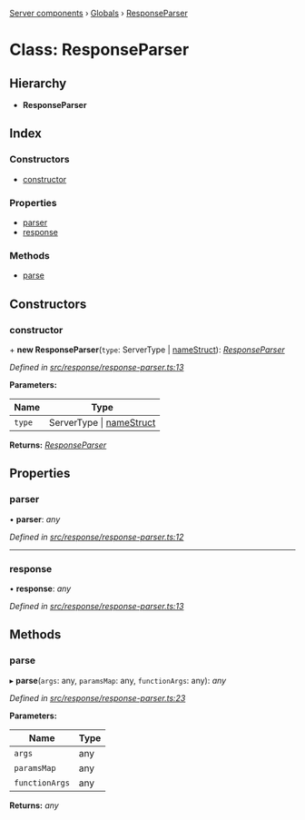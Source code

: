 [Server components](../README.md) › [Globals](../globals.md) › [ResponseParser](responseparser.md)

# Class: ResponseParser

## Hierarchy

* **ResponseParser**

## Index

### Constructors

* [constructor](responseparser.md#constructor)

### Properties

* [parser](responseparser.md#parser)
* [response](responseparser.md#response)

### Methods

* [parse](responseparser.md#parse)

## Constructors

###  constructor

\+ **new ResponseParser**(`type`: ServerType | [nameStruct](../globals.md#namestruct)): *[ResponseParser](responseparser.md)*

*Defined in [src/response/response-parser.ts:13](https://github.com/nodulusteam/methodus.dev/blob/0787b65/modules/platform/server/src/response/response-parser.ts#L13)*

**Parameters:**

Name | Type |
------ | ------ |
`type` | ServerType &#124; [nameStruct](../globals.md#namestruct) |

**Returns:** *[ResponseParser](responseparser.md)*

## Properties

###  parser

• **parser**: *any*

*Defined in [src/response/response-parser.ts:12](https://github.com/nodulusteam/methodus.dev/blob/0787b65/modules/platform/server/src/response/response-parser.ts#L12)*

___

###  response

• **response**: *any*

*Defined in [src/response/response-parser.ts:13](https://github.com/nodulusteam/methodus.dev/blob/0787b65/modules/platform/server/src/response/response-parser.ts#L13)*

## Methods

###  parse

▸ **parse**(`args`: any, `paramsMap`: any, `functionArgs`: any): *any*

*Defined in [src/response/response-parser.ts:23](https://github.com/nodulusteam/methodus.dev/blob/0787b65/modules/platform/server/src/response/response-parser.ts#L23)*

**Parameters:**

Name | Type |
------ | ------ |
`args` | any |
`paramsMap` | any |
`functionArgs` | any |

**Returns:** *any*
